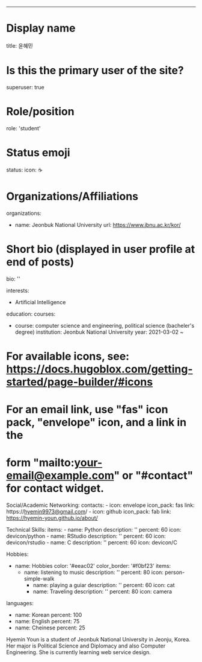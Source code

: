 ---
# Display name
title: 윤혜민

# Is this the primary user of the site?
superuser: true

# Role/position
role: 'student'

# Status emoji
status:
  icon: ☕️

# Organizations/Affiliations
organizations:
- name: Jeonbuk National University
  url: https://www.jbnu.ac.kr/kor/

# Short bio (displayed in user profile at end of posts)
bio: ''

interests:
- Artificial Intelligence

education:
  courses:
  - course: computer science and engineering, political science (bacheler's degree)
    institution: Jeonbuk National University
    year: 2021-03-02 ~



# For available icons, see: https://docs.hugoblox.com/getting-started/page-builder/#icons
#    For an email link, use "fas" icon pack, "envelope" icon, and a link in the
#    form "mailto:your-email@example.com" or "#contact" for contact widget.

Social/Academic Networking:
  contacts:
    - icon: envelope
      icon_pack: fas
      link: https://hyemin9973@gmail.com/
    - icon: github
      icon_pack: fab
      link: https://hyemin-youn.github.io/about/

Technical Skills:
  items:
    - name: Python
      description: ''
      percent: 60
      icon: devicon/python
    - name: RStudio
      description: ''
      percent: 60
      icon: devicon/rstudio
    - name: C
      description: ''
      percent: 60
      icon: devicon/C

Hobbies:
- name: Hobbies
color: '#eeac02'
color_border: '#f0bf23'
  items:
    - name: listening to music
        description: ''
        percent: 80
        icon: person-simple-walk
      - name: playing a guiar
        description: ''
        percent: 60
        icon: cat
      - name: Traveling
        description: ''
        percent: 80
        icon: camera

languages:
  - name: Korean
    percent: 100
  - name: English
    percent: 75
  - name: Cheinese
    percent: 25
  
  
  
  Hyemin Youn is a student of Jeonbuk National University in Jeonju, Korea. Her major is Political Science and Diplomacy and also Computer Engineering. She is currently learning web service design.


